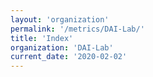 ```yaml
---
layout: 'organization'
permalink: '/metrics/DAI-Lab/'
title: 'Index'
organization: 'DAI-Lab'
current_date: '2020-02-02'
---
```

